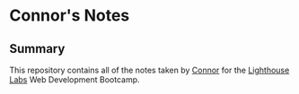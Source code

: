 # Connor's Notes

## Summary

This repository contains all of the notes taken by [Connor](https://github.com/SeanConnorz) for the [Lighthouse Labs](https://www.lighthouselabs.ca/) Web Development Bootcamp.